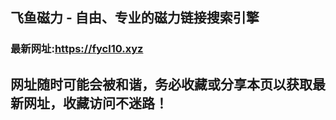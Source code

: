 ## **飞鱼磁力 - 自由、专业的磁力链接搜索引擎**
### 最新网址:<a href="https://fycl10.xyz" target="_blank">https://fycl10.xyz</a>
## 网址随时可能会被和谐，务必收藏或分享本页以获取最新网址，收藏访问不迷路！
